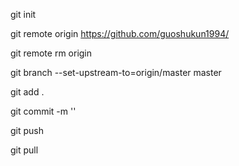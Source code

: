 git init 

git remote origin https://github.com/guoshukun1994/

git remote rm origin

git branch --set-upstream-to=origin/master master

git add .

git commit -m ''

git push

git pull
